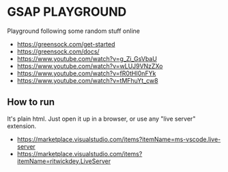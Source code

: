 # GSAP PLAYGROUND

Playground following some random stuff online 

- https://greensock.com/get-started
- https://greensock.com/docs/
- https://www.youtube.com/watch?v=g_Zi_GsVbaU
- https://www.youtube.com/watch?v=wLUJ9VNzZXo
- https://www.youtube.com/watch?v=fR0tHI0nFYk
- https://www.youtube.com/watch?v=tMFhuYt_cw8



## How to run

It's plain html. Just open it up in a browser, or use any "live server" extension. 

- https://marketplace.visualstudio.com/items?itemName=ms-vscode.live-server
- https://marketplace.visualstudio.com/items?itemName=ritwickdey.LiveServer
